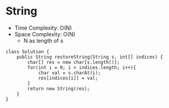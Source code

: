 # String
* Time Complexity: O(N)
* Space Complexity: O(N)
	* N as length of s
```
class Solution {
    public String restoreString(String s, int[] indices) {
        char[] res = new char[s.length()];
        for(int i = 0; i < indices.length; i++){
            char val = s.charAt(i);
            res[indices[i]] = val; 
        }
        return new String(res);
    }
}
```